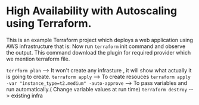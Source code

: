# High Availability with Autoscaling using Terraform.

This is an example Terraform project which deploys a web application using AWS infrastructure that is:
Now run `terraform` init command and observe the output. This command download the plugin for required provider which we mention terraform file.

`terrform plan` --> It won't create any infrasture , it will show what actually it is going to create.
`terraform apply` --> To create resouces 
`terraform apply -var "instance_type=t2.medium" -auto-approve` --> To pass variables and run automatically.( Change variable values at run time)
`terraform destroy` --> existing infra




